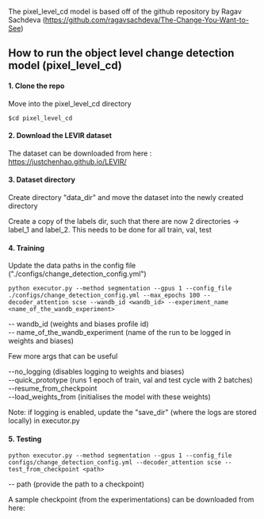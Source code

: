
The pixel_level_cd model is based off of the github repository by Ragav Sachdeva (https://github.com/ragavsachdeva/The-Change-You-Want-to-See)

## How to run the object level change detection model (pixel_level_cd)
#### 1. Clone the repo

Move into the pixel_level_cd directory
``` 
$cd pixel_level_cd
```
#### 2. Download the LEVIR dataset

The dataset can be downloaded from here : https://justchenhao.github.io/LEVIR/

#### 3. Dataset directory

Create directory "data_dir" and move the dataset into the newly created directory

Create a copy of the labels dir, such that there are now 2 directories -> label_1 and label_2. This needs to be done for all train, val, test

#### 4. Training

Update the data paths in the config file ("./configs/change_detection_config.yml")

```
python executor.py --method segmentation --gpus 1 --config_file ./configs/change_detection_config.yml --max_epochs 100 --decoder_attention scse --wandb_id <wandb_id> --experiment_name <name_of_the_wandb_experiment>
```

-- wandb_id (weights and biases profile id) <br>
-- name_of_the_wandb_experiment (name of the run to be logged in weights and biases) <br>

Few more args that can be useful

--no_logging (disables logging to weights and biases) <br>
--quick_prototype (runs 1 epoch of train, val and test cycle with 2 batches) <br>
--resume_from_checkpoint <path> <br>
--load_weights_from <path> (initialises the model with these weights) <br>

Note: if logging is enabled, update the "save_dir" (where the logs are stored locally) in executor.py
  
#### 5. Testing
```
python executor.py --method segmentation --gpus 1 --config_file configs/change_detection_config.yml --decoder_attention scse --test_from_checkpoint <path>
```
-- path (provide the path to a checkpoint)

A sample checkpoint (from the experimentations) can be downloaded from here: 
